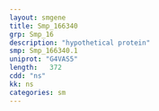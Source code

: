 ```yaml
---
layout: smgene
title: Smp_166340
grp: Smp_16
description: "hypothetical protein"
smp: Smp_166340.1
uniprot: "G4VAS5"
length:   372
cdd: "ns"
kk: ns
categories: sm
---
```

